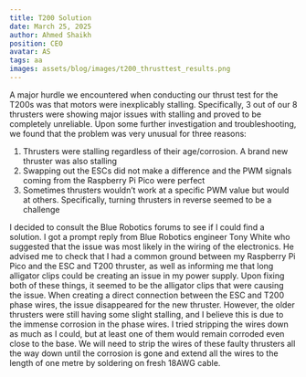 ```yaml
---
title: T200 Solution
date: March 25, 2025
author: Ahmed Shaikh
position: CEO
avatar: AS
tags: aa
images: assets/blog/images/t200_thrusttest_results.png
---
```


A major hurdle we encountered when conducting our thrust test for the T200s was that motors were inexplicably stalling. Specifically, 3 out of our 8 thrusters were showing major issues with stalling and proved to be completely unreliable. Upon some further investigation and troubleshooting, we found that the problem was very unusual for three reasons:

1. Thrusters were stalling regardless of their age/corrosion. A brand new thruster was also stalling
2. Swapping out the ESCs did not make a difference and the PWM signals coming from the Raspberry Pi Pico were perfect
3. Sometimes thrusters wouldn’t work at a specific PWM value but would at others. Specifically, turning thrusters in reverse seemed to be a challenge

I decided to consult the Blue Robotics forums to see if I could find a solution. I got a prompt reply from Blue Robotics engineer Tony White who suggested that the issue was most likely in the wiring of the electronics. He advised me to check that I had a common ground between my Raspberry Pi Pico and the ESC and T200 thruster, as well as informing me that long alligator clips could be creating an issue in my power supply. Upon fixing both of these things, it seemed to be the alligator clips that were causing the issue. When creating a direct connection between the ESC and T200 phase wires, the issue disappeared for the new thruster. However, the older thrusters were still having some slight stalling, and I believe this is due to the immense corrosion in the phase wires. I tried stripping the wires down as much as I could, but at least one of them would remain corroded even close to the base. We will need to strip the wires of these faulty thrusters all the way down until the corrosion is gone and extend all the wires to the length of one metre by soldering on fresh 18AWG cable. 
